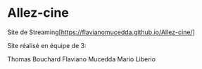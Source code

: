 # Allez-cine

Site de Streaming[https://flavianomucedda.github.io/Allez-cine/]

Site réalisé en équipe de 3:

Thomas Bouchard
Flaviano Mucedda
Mario Liberio
